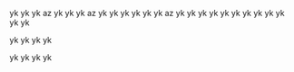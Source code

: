 yk
yk
yk
az
yk
yk
yk
az
yk
yk
yk
yk
yk
yk
az
yk
yk
yk
yk
yk
yk
yk
yk
yk
yk
yk
yk


yk
yk
yk
yk


yk
yk
yk
yk